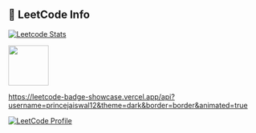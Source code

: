 <!--
**princejaiswal12/PrinceJaiswal12** is a ✨ _special_ ✨ repository because its `README.md` (this file) appears on your GitHub profile.

Here are some ideas to get you started:

- 🔭 I’m currently working on ...
- 🌱 I’m currently learning ...
- 👯 I’m looking to collaborate on ...
- 🤔 I’m looking for help with ...
- 💬 Ask me about ...
- 📫 How to reach me: ...
- 😄 Pronouns: ...
- ⚡ Fun fact: ...
-->
## 🧠 LeetCode Info
[![Leetcode Stats](https://leetcard.jacoblin.cool/PrinceJaiswal12?theme=dark&font=Karma&ext=heatmap)](https://leetcode.com/PrinceJaiswal12/) 

<img src="https://assets.leetcode.com/static_assets/marketing/2022-100.gif" width="80" />

https://leetcode-badge-showcase.vercel.app/api?username=princejaiswal12&theme=dark&border=border&animated=true

[![LeetCode Profile](https://img.shields.io/badge/PrinceJaiswal12-orange?style=flat-square&logo=leetcode)](https://leetcode.com/PrinceJaiswal12/)

